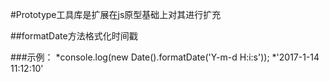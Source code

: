 #Prototype工具库是扩展在js原型基础上对其进行扩充

##formatDate方法格式化时间戳

###示例：
*console.log(new Date().formatDate('Y-m-d H:i:s'));
*'2017-1-14 11:12:10'
